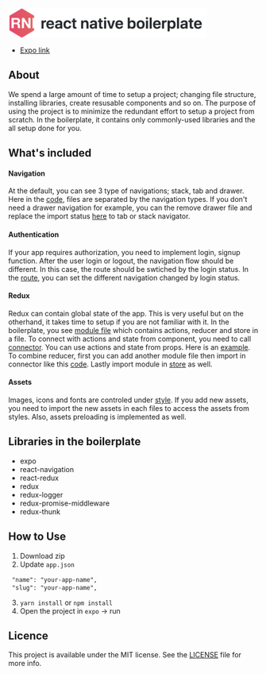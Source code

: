 
<img src='https://github.com/WataruMaeda/react-native-boilerplate/blob/update-readme/readme.assets/banner.svg' width='400'> 

- [Expo link](https://expo.io/@wataru/react-native-boilerplate)

## About

We spend a large amount of time to setup a project; changing file structure, installing libraries, create resusable components and so on. The purpose of using the project is to minimize the redundant effort to setup a project from scratch. In the boilerplate, it contains only commonly-used libraries and the all setup done for you. 

## What's included

#### Navigation

At the default, you can see 3 type of navigations; stack, tab and drawer. Here in the [code](https://github.com/WataruMaeda/react-native-boilerplate/tree/master/src/routes/navigator), files are separated by the navigation types. If you don't need a drawer navigation for example, you can the remove drawer file and replace the import status [here](https://github.com/WataruMaeda/react-native-boilerplate/blob/master/src/routes/routes.js#L5) to tab or stack navigator.

#### Authentication

If your app requires authorization, you need to implement login, signup function. After the user login or logout, the navigation flow should be different. In this case, the route should be swtiched by the login status. In the [route](https://github.com/WataruMaeda/react-native-boilerplate/blob/master/src/routes/routes.js#L19-L23), you can set the different navigation changed by login status.

#### Redux

Redux can contain global state of the app. This is very useful but on the otherhand, it takes time to setup if you are not familiar with it. In the boilerplate, you see [module file](https://github.com/WataruMaeda/react-native-boilerplate/blob/master/src/modules/app.module.js) which contains actions, reducer and store in a file. To connect with actions and state from component, you need to call [connector](https://github.com/WataruMaeda/react-native-boilerplate/blob/master/src/utils/connector.js). You can use actions and state from props. Here is an [example](https://github.com/WataruMaeda/react-native-boilerplate/blob/master/src/routes/routes.js#L27-L40). To combine reducer, first you can add another module file then import in connector like this [code](https://github.com/WataruMaeda/react-native-boilerplate/blob/master/src/utils/connector.js#L41-L42). Lastly import module in [store](https://github.com/WataruMaeda/react-native-boilerplate/blob/master/src/utils/store.js#L21) as well.

#### Assets

Images, icons and fonts are controled under [style](https://github.com/WataruMaeda/react-native-boilerplate/tree/master/src/styles). If you add new assets, you need to import the new assets in each files to access the assets from styles. Also, assets preloading is implemented as well.

## Libraries in the boilerplate

- expo
- react-navigation
- react-redux
- redux
- redux-logger
- redux-promise-middleware
- redux-thunk

## How to Use

1. Download zip
2. Update `app.json`
```
 "name": "your-app-name",
 "slug": "your-app-name",
```
3. `yarn install` or `npm install`
4. Open the project in `expo` -> run

## Licence

This project is available under the MIT license. See the [LICENSE](https://github.com/WataruMaeda/react-native-boilerplate/blob/master/LICENSE) file for more info.
